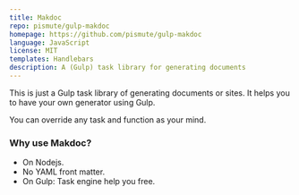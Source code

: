 ```yaml
---
title: Makdoc
repo: pismute/gulp-makdoc
homepage: https://github.com/pismute/gulp-makdoc
language: JavaScript
license: MIT
templates: Handlebars
description: A (Gulp) task library for generating documents
---
```


This is just a Gulp task library of generating documents or sites. It helps you to have your own generator using Gulp.

You can override any task and function as your mind.

### Why use Makdoc?

* On Nodejs.
* No YAML front matter.
* On Gulp: Task engine help you free.
